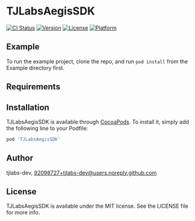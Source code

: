 # TJLabsAegisSDK

[![CI Status](https://img.shields.io/travis/tjlabs-dev/TJLabsAegisSDK.svg?style=flat)](https://travis-ci.org/tjlabs-dev/TJLabsAegisSDK)
[![Version](https://img.shields.io/cocoapods/v/TJLabsAegisSDK.svg?style=flat)](https://cocoapods.org/pods/TJLabsAegisSDK)
[![License](https://img.shields.io/cocoapods/l/TJLabsAegisSDK.svg?style=flat)](https://cocoapods.org/pods/TJLabsAegisSDK)
[![Platform](https://img.shields.io/cocoapods/p/TJLabsAegisSDK.svg?style=flat)](https://cocoapods.org/pods/TJLabsAegisSDK)

## Example

To run the example project, clone the repo, and run `pod install` from the Example directory first.

## Requirements

## Installation

TJLabsAegisSDK is available through [CocoaPods](https://cocoapods.org). To install
it, simply add the following line to your Podfile:

```ruby
pod 'TJLabsAegisSDK'
```

## Author

tjlabs-dev, 92098727+tjlabs-dev@users.noreply.github.com

## License

TJLabsAegisSDK is available under the MIT license. See the LICENSE file for more info.
